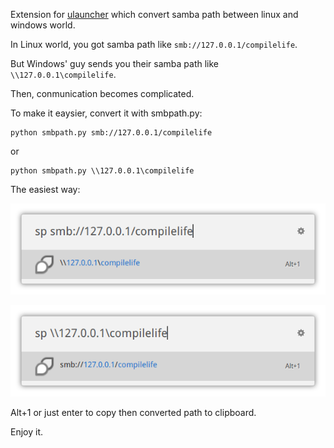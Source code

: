 Extension for [ulauncher](https://ulauncher.io/) which convert samba path between linux and windows world. 

In Linux world, you got samba path like `smb://127.0.0.1/compilelife`. 

But Windows' guy sends you their samba path like `\\127.0.0.1\compilelife`.

Then, conmunication becomes complicated.

To make it eaysier, convert it with smbpath.py:

```
python smbpath.py smb://127.0.0.1/compilelife
```

or

```
python smbpath.py \\127.0.0.1\compilelife
```

The easiest way:

![linux->windows shot](images/1.png)

![windows->linux shot](images/2.png)

Alt+1 or just enter to copy then converted path to clipboard.

Enjoy it.